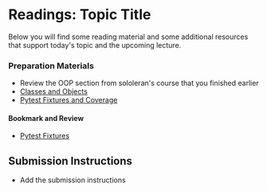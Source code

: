 # Readings: Topic Title

Below you will find some reading material and some additional resources that support today's topic and the upcoming lecture.

### Preparation Materials

- Review the OOP section from sololeran's course that you finished earlier
- [Classes and Objects](https://www.learnpython.org/en/Classes_and_Objects)
- [Pytest Fixtures and Coverage](https://www.linuxjournal.com/content/python-testing-pytest-fixtures-and-coverage)

#### Bookmark and Review
- [Pytest Fixtures](https://docs.pytest.org/en/latest/explanation/fixtures.html)

## Submission Instructions
- Add the submission instructions